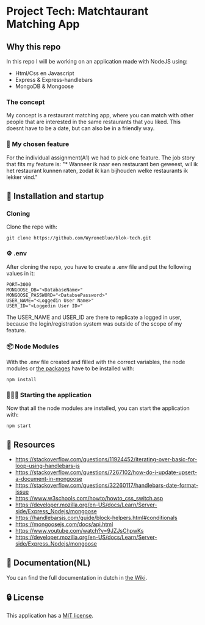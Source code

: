 # Project Tech: Matchtaurant Matching App 

## Why this repo
In this repo I will be working on an application made with NodeJS using:
- Html/Css en Javascript
- Express & Express-handlebars 
- MongoDB & Mongoose


### The concept
My concept is a restaurant matching app, where you can match with other people that are interested in the same restaurants that you liked. This doesnt have to be a date, but can also be in a friendly way.

### 📱 My chosen feature
For the individual assignment(A1) we had to pick one feature. The job story that fits my feature is: "* Wanneer ik naar een restaurant ben geweest, wil ik het restaurant kunnen raten, zodat ik kan bijhouden welke restaurants ik lekker vind."

## 🔧 Installation and startup
### Cloning
Clone the repo with: 
```
git clone https://github.com/WyroneBlue/blok-tech.git
```

### ⚙ .env
After cloning the repo, you have to create a .env file and put the following values in it:
```
PORT=3000
MONGOOSE_DB="<DatabaseName>"
MONGOOSE_PASSWORD="<DatabsePassword>"
USER_NAME="<Loggedin User Name>"
USER_ID="<Loggedin User ID>"
```
The USER_NAME and USER_ID are there to replicate a logged in user, because the login/registration system was outside of the scope of my feature.

### 📦 Node Modules
With the .env file created and filled with the correct variables, the node modules or [the packages](/package.json) have to be installed with:
```
npm install
``` 

### 🏃🏾‍♂️ Starting the application
Now that all the node modules are installed, you can start the application with:
```
npm start
``` 

## 📃 Resources
- https://stackoverflow.com/questions/11924452/iterating-over-basic-for-loop-using-handlebars-js
- https://stackoverflow.com/questions/7267102/how-do-i-update-upsert-a-document-in-mongoose
- https://stackoverflow.com/questions/32260117/handlebars-date-format-issue
- https://www.w3schools.com/howto/howto_css_switch.asp
- https://developer.mozilla.org/en-US/docs/Learn/Server-side/Express_Nodejs/mongoose
- https://handlebarsjs.com/guide/block-helpers.html#conditionals
- https://mongoosejs.com/docs/api.html
- https://www.youtube.com/watch?v=9JZJsChpwKs
- https://developer.mozilla.org/en-US/docs/Learn/Server-side/Express_Nodejs/mongoose


## 📖 Documentation(NL)
You can find the full documentation in dutch in [the Wiki](https://github.com/WyroneBlue/blok-tech/wiki).

## 🔒 License
This application has a [MIT license](https://github.com/WyroneBlue/blok-tech/blob/main/LICENSE).

